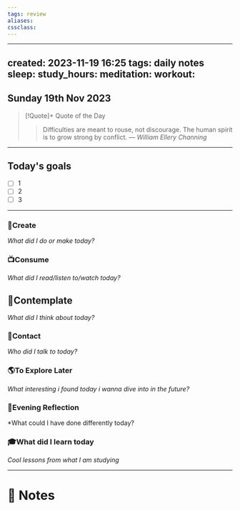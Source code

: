 ```yaml
---
tags: review
aliases:
cssclass:
---
```

 
---
created: 2023-11-19 16:25
tags: daily notes
sleep: 
study_hours: 
meditation: 
workout: 
---


## Sunday 19th Nov 2023


> [!Quote]+ Quote of the Day  
> > Difficulties are meant to rouse, not discourage. The human spirit is to grow strong by conflict.
> — <cite>William Ellery Channing</cite>

--- 
## Today's goals

- [ ] 1
- [ ] 2
- [ ] 3

---

### 🎨Create
*What did I do or make today?*

  
### 📺Consume
*What did I read/listen to/watch today?*

  
## 💭Contemplate
*What did I think about today?*


### 👬Contact
*Who did I talk to today?*

  
### 🌎To Explore Later
*What interesting i found today i wanna dive into in the future?*


### 🌃Evening Reflection
*What could I have done differently today?


### 🎓What did I learn today
*Cool lessons from what I am studying*

---
# 📝 Notes



